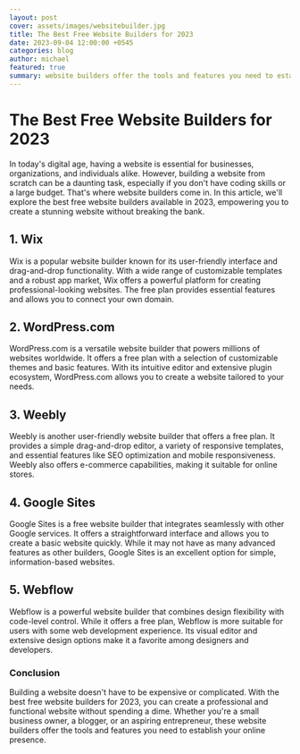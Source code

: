 ```yaml
---
layout: post
cover: assets/images/websitebuilder.jpg
title: The Best Free Website Builders for 2023
date: 2023-09-04 12:00:00 +0545
categories: blog
author: michael
featured: true
summary: website builders offer the tools and features you need to establish your online presence.
---
```


# The Best Free Website Builders for 2023

In today's digital age, having a website is essential for businesses, organizations, and individuals alike. However, building a website from scratch can be a daunting task, especially if you don't have coding skills or a large budget. That's where website builders come in. In this article, we'll explore the best free website builders available in 2023, empowering you to create a stunning website without breaking the bank.

## 1. Wix

Wix is a popular website builder known for its user-friendly interface and drag-and-drop functionality. With a wide range of customizable templates and a robust app market, Wix offers a powerful platform for creating professional-looking websites. The free plan provides essential features and allows you to connect your own domain.

## 2. WordPress.com

WordPress.com is a versatile website builder that powers millions of websites worldwide. It offers a free plan with a selection of customizable themes and basic features. With its intuitive editor and extensive plugin ecosystem, WordPress.com allows you to create a website tailored to your needs.

## 3. Weebly

Weebly is another user-friendly website builder that offers a free plan. It provides a simple drag-and-drop editor, a variety of responsive templates, and essential features like SEO optimization and mobile responsiveness. Weebly also offers e-commerce capabilities, making it suitable for online stores.

## 4. Google Sites

Google Sites is a free website builder that integrates seamlessly with other Google services. It offers a straightforward interface and allows you to create a basic website quickly. While it may not have as many advanced features as other builders, Google Sites is an excellent option for simple, information-based websites.

## 5. Webflow

Webflow is a powerful website builder that combines design flexibility with code-level control. While it offers a free plan, Webflow is more suitable for users with some web development experience. Its visual editor and extensive design options make it a favorite among designers and developers.

### Conclusion

Building a website doesn't have to be expensive or complicated. With the best free website builders for 2023, you can create a professional and functional website without spending a dime. Whether you're a small business owner, a blogger, or an aspiring entrepreneur, these website builders offer the tools and features you need to establish your online presence.